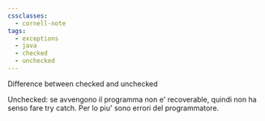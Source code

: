 ```yaml
---
cssclasses:
  - cornell-note
tags:
  - exceptions
  - java
  - checked
  - unchecked
---
```


Difference between checked and unchecked 

Unchecked: se avvengono il programma non e' recoverable, quindi non ha senso fare try catch. Per lo piu' sono errori del programmatore.